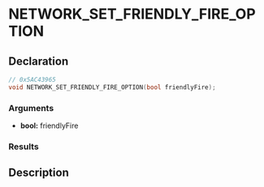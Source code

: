 # NETWORK_SET_FRIENDLY_FIRE_OPTION

## Declaration
```cpp
// 0x5AC43965
void NETWORK_SET_FRIENDLY_FIRE_OPTION(bool friendlyFire);
```

### Arguments
- **bool:** friendlyFire

### Results

## Description
